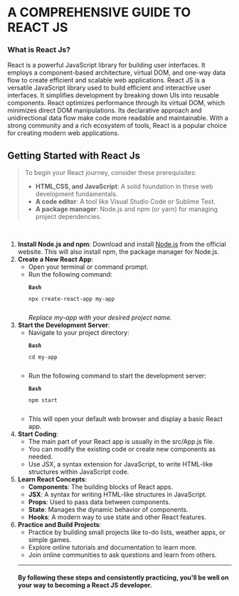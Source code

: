 <html>
<h1>A COMPREHENSIVE GUIDE TO REACT JS</h1>
<h3> What is React Js?</h3>
<p> React is a powerful JavaScript library for building user interfaces. It employs a component-based architecture, virtual DOM, and one-way data flow to create efficient and scalable web applications. React JS is a versatile JavaScript library used to build efficient and interactive user interfaces. It simplifies development by breaking down UIs into reusable components. React optimizes performance through its virtual DOM, which minimizes direct DOM manipulations. Its declarative approach and unidirectional data flow make code more readable and maintainable. With a strong community and a rich ecosystem of tools, React is a popular choice for creating modern web applications.</p>
<h2>Getting Started with React Js</h2>
<blockquote><p>To begin your React journey, consider these prerequisites:
<ul>
<li><strong>HTML,CSS, and JavaScript</strong>: A solid foundation in these web development fundamentals.</li>
<li><strong>A code editor</strong>: A tool like Visual Studio Code or Sublime Text.</li>
<li><strong>A package manager</strong>: Node.js and npm (or yarn) for managing project dependencies.</li>
</ul><p></blockquote>
<br>
<ol>
<li><strong>Install Node.js and npm</strong>: Download and install <a href="https://nodejs.org/en"_blank">Node.js</a> from the official website. This will also install npm, the package manager for Node.js.</li>
<li><strong>Create a New React App</strong>: 
<ul>
<li>Open your terminal or command prompt.</li>
<li>Run the following command: <pre><code><strong>Bash</strong> <p>npx create-react-app my-app </p></pre></code><i> Replace my-app with your desired project name.</i></li></ul> 
<li><strong>Start the Development Server</strong>:
<ul>
<li>Navigate to your project directory: <pre><code><strong>Bash</strong> <p>cd my-app </p></pre></code></li>
<li>Run the following command to start the development server: <pre><code><strong>Bash</strong> <p>npm start </p></pre></code></li>
<li>This will open your default web browser and display a basic React app.</li></ul>
<li><strong>Start Coding</strong>:
<ul>
<li>The main part of your React app is usually in the src/App.js file.</li>
<li>You can modify the existing code or create new components as needed.</li>
<li>Use JSX, a syntax extension for JavaScript, to write HTML-like structures within JavaScript code.</li></ul>
<li><strong>Learn React Concepts</strong>:
<ul>
<li><strong>Components</strong>: The building blocks of React apps.</li>
<li><strong>JSX</strong>: A syntax for writing HTML-like structures in JavaScript.</li>
<li><strong>Props</strong>: Used to pass data between components.</li>
<li><strong>State</strong>: Manages the dynamic behavior of components.</li>
<li><strong>Hooks</strong>: A modern way to use state and other React features.</li></ul>
<li><strong>Practice and Build Projects</strong>:
<ul>
<li>Practice by building small projects like to-do lists, weather apps, or simple games.</li>
<li>Explore online tutorials and documentation to learn more.</li>
<li>Join online communities to ask questions and learn from others.</li></ul>
</ul>
<hr>
<h4>By following these steps and consistently practicing, you'll be well on your way to becoming a React JS developer.</h4>
</html>